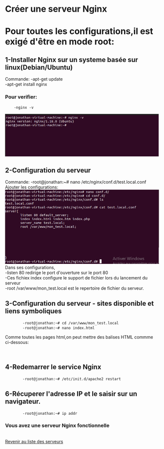# Créer une serveur Nginx
# Pour toutes les configurations,il est exigé d'être en mode root:

## 1-Installer Nginx sur un systeme basée sur linux(Debian/Ubuntu)
  Commande:
        -apt-get update <br>
        -apt-get install nginx
  ### Pour verifier:
        -nginx -v
<img src="image/verifier.png" alt="">

## 2-Configuration du serveur
  Commande:
            -root@jonathan:~# nano /etc/nginx/conf.d/test.local.conf
Ajouter les configurations: 
<img src="image/nginx-conf.png" alt="">
Dans ses configurations, <br>
            -listen 80 redirige le port d'ouverture sur le port 80 <br>
            -Ces fichiex index configure le support de fichier lors du lancement du serveur <br>
            -root  /var/www/mon_test.local est le repertoire de fichier du serveur. <br>

## 3-Configuration du serveur - sites disponible et liens symboliques
            -root@jonathan:~# cd /var/www/mon_test.local
            -root@jonathan:~# nano index.html
Comme toutes les pages html,on peut mettre des balises HTML commme ci-dessous:

<img href="image/nginx-html.png"></img>

## 4-Redemarrer le service Nginx

            -root@jonathan:~# /etc/init.d/apache2 restart
## 6-Récuperer l'adresse IP et le saisir sur un navigateur.
            -root@jonathan:~# ip addr
<a href="image/nginx-IP.png"></a>
### Vous avez une serveur Nginx fonctionnelle
<a href="image/nginx-test.png"></a>

<br>
<a href="https://github.com/Jonas4884/Reseau-et-systeme">Revenir au liste des serveurs</a>